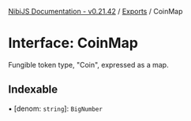 [NibiJS Documentation - v0.21.42](../intro.md) / [Exports](../modules.md) / CoinMap

# Interface: CoinMap

Fungible token type, "Coin", expressed as a map.

## Indexable

▪ [denom: `string`]: `BigNumber`
